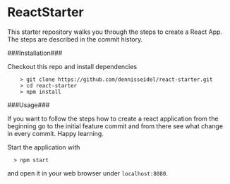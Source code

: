 # ReactStarter

This starter repository walks you through the steps to create a React App. The steps are described in the commit history.

###Installation###

Checkout this repo and install dependencies

```
	> git clone https://github.com/dennisseidel/react-starter.git
	> cd react-starter
	> npm install
```

###Usage###

If you want to follow the steps how to create a react application from the beginning go to the initial feature commit and from there see what change in every commit. Happy learning.

Start the application with

```
  > npm start
```

and open it in your web browser under `localhost:8080`.
